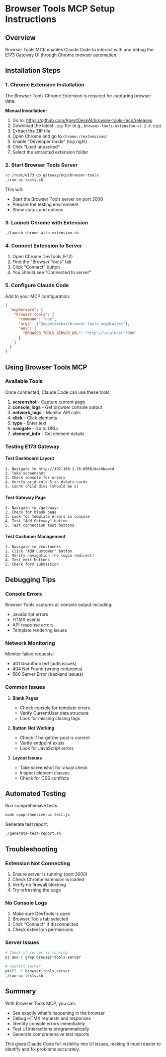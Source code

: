 # Browser Tools MCP Setup Instructions

## Overview
Browser Tools MCP enables Claude Code to interact with and debug the E173 Gateway UI through Chrome browser automation.

## Installation Steps

### 1. Chrome Extension Installation
The Browser Tools Chrome Extension is required for capturing browser data.

**Manual Installation:**
1. Go to: https://github.com/AgentDeskAI/browser-tools-mcp/releases
2. Download the latest `.zip` file (e.g., `browser-tools-extension-v1.2.0.zip`)
3. Extract the ZIP file
4. Open Chrome and go to `chrome://extensions/`
5. Enable "Developer mode" (top right)
6. Click "Load unpacked"
7. Select the extracted extension folder

### 2. Start Browser Tools Server
```bash
cd /root/e173_go_gateway/mcp/browser-tools
./run-ui-tests.sh
```

This will:
- Start the Browser Tools server on port 3000
- Prepare the testing environment
- Show status and options

### 3. Launch Chrome with Extension
```bash
./launch-chrome-with-extension.sh
```

### 4. Connect Extension to Server
1. Open Chrome DevTools (F12)
2. Find the "Browser Tools" tab
3. Click "Connect" button
4. You should see "Connected to server"

### 5. Configure Claude Code
Add to your MCP configuration:
```json
{
  "mcpServers": {
    "browser-tools": {
      "command": "npx",
      "args": ["@agentdeskai/browser-tools-mcp@latest"],
      "env": {
        "BROWSER_TOOLS_SERVER_URL": "http://localhost:3000"
      }
    }
  }
}
```

## Using Browser Tools MCP

### Available Tools
Once connected, Claude Code can use these tools:

1. **screenshot** - Capture current page
2. **console_logs** - Get browser console output
3. **network_logs** - Monitor API calls
4. **click** - Click elements
5. **type** - Enter text
6. **navigate** - Go to URLs
7. **element_info** - Get element details

### Testing E173 Gateway

#### Test Dashboard Layout
```
1. Navigate to http://192.168.1.35:8080/dashboard
2. Take screenshot
3. Check console for errors
4. Verify grid-cols-5 on #stats-cards
5. Count child divs (should be 5)
```

#### Test Gateway Page
```
1. Navigate to /gateways
2. Check for blank page
3. Look for template errors in console
4. Test "Add Gateway" button
5. Test connection test buttons
```

#### Test Customer Management
```
1. Navigate to /customers
2. Click "Add Customer" button
3. Verify navigation (no login redirect)
4. Test edit buttons
5. Check form submission
```

## Debugging Tips

### Console Errors
Browser Tools captures all console output including:
- JavaScript errors
- HTMX events
- API response errors
- Template rendering issues

### Network Monitoring
Monitor failed requests:
- 401 Unauthorized (auth issues)
- 404 Not Found (wrong endpoints)
- 500 Server Error (backend issues)

### Common Issues

1. **Blank Pages**
   - Check console for template errors
   - Verify CurrentUser data structure
   - Look for missing closing tags

2. **Button Not Working**
   - Check if hx-get/hx-post is correct
   - Verify endpoint exists
   - Look for JavaScript errors

3. **Layout Issues**
   - Take screenshot for visual check
   - Inspect element classes
   - Check for CSS conflicts

## Automated Testing

Run comprehensive tests:
```bash
node comprehensive-ui-test.js
```

Generate test report:
```bash
./generate-test-report.sh
```

## Troubleshooting

### Extension Not Connecting
1. Ensure server is running (port 3000)
2. Check Chrome extension is loaded
3. Verify no firewall blocking
4. Try refreshing the page

### No Console Logs
1. Make sure DevTools is open
2. Browser Tools tab selected
3. Click "Connect" if disconnected
4. Check extension permissions

### Server Issues
```bash
# Check if server is running
ps aux | grep browser-tools-server

# Restart server
pkill -f browser-tools-server
./run-ui-tests.sh
```

## Summary
With Browser Tools MCP, you can:
- See exactly what's happening in the browser
- Debug HTMX requests and responses  
- Identify console errors immediately
- Test UI interactions programmatically
- Generate comprehensive test reports

This gives Claude Code full visibility into UI issues, making it much easier to identify and fix problems accurately.